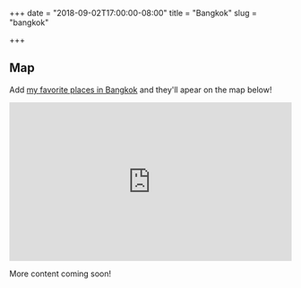 +++
date = "2018-09-02T17:00:00-08:00"
title = "Bangkok"
slug = "bangkok"

+++

## Map

Add [my favorite places in Bangkok](https://goo.gl/maps/3jV31bBMoU82) and they'll
apear on the map below!

<div style="position: relative; padding-bottom: 56.25%; height: 0; overflow: hidden;">
  <iframe src="https://www.google.com/maps/embed/v1/place?q=bangkok&key=AIzaSyDLYiOj_9ow-VnEoGuZ0_4wG7K0c4vuoQo" allowfullscreen style="position: absolute; top: 0; left: 0; width: 100%; height: 100%; border:0;"></iframe>
</div>

More content coming soon!